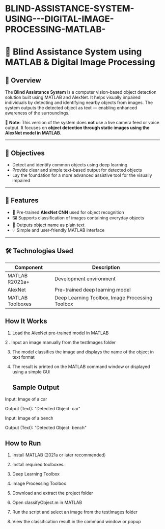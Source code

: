 # BLIND-ASSISTANCE-SYSTEM-USING---DIGITAL-IMAGE-PROCESSING-MATLAB-
# 🦯 Blind Assistance System using MATLAB & Digital Image Processing

## 📌 Overview

The **Blind Assistance System** is a computer vision-based object detection solution built using MATLAB and AlexNet. It helps visually impaired individuals by detecting and identifying nearby objects from images. The system outputs the detected object as text — enabling enhanced awareness of the surroundings.

📌 **Note:** This version of the system does **not** use a live camera feed or voice output. It focuses on **object detection through static images using the AlexNet model in MATLAB**.

---

## 🎯 Objectives

- Detect and identify common objects using deep learning
- Provide clear and simple text-based output for detected objects
- Lay the foundation for a more advanced assistive tool for the visually impaired

---

## 🧠 Features

- 🧠 Pre-trained **AlexNet CNN** used for object recognition
- 🖼️ Supports classification of images containing everyday objects
- 📝 Outputs object name as plain text
- 💡 Simple and user-friendly MATLAB interface

---

## 🛠️ Technologies Used

| Component        | Description                          |
|------------------|--------------------------------------|
| MATLAB R2021a+   | Development environment              |
| AlexNet          | Pre-trained deep learning model      |
| MATLAB Toolboxes| Deep Learning Toolbox, Image Processing Toolbox |

##  How It Works
1. Load the AlexNet pre-trained model in MATLAB

2 . Input an image manually from the testImages folder

3. The model classifies the image and displays the name of the object in text format

4. The result is printed on the MATLAB command window or displayed using a simple GUI

   ## Sample Output
Input: Image of a car

Output (Text): "Detected Object: car"

Input: Image of a bench

Output (Text): "Detected Object: bench"

## How to Run
1. Install MATLAB (2021a or later recommended)

2. Install required toolboxes:

3. Deep Learning Toolbox

4. Image Processing Toolbox

5. Download and extract the project folder

5. Open classifyObject.m in MATLAB

6. Run the script and select an image from the testImages folder

7. View the classification result in the command window or popup

